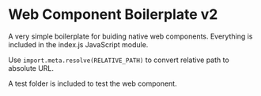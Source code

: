 # Web Component Boilerplate v2

A very simple boilerplate for buiding native web components.
Everything is included in the index.js JavaScript module.

Use `import.meta.resolve(RELATIVE_PATH)` to convert relative path to absolute URL.

A test folder is included to test the web component.
